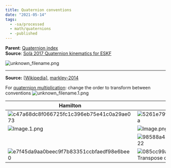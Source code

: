 ```yaml
---
title: Quaternion conventions
date: "2021-05-14"
tags:
  - -sa/processed
  - math/quaternions
  - -published
---
```


**Parent**: [Quaternion index](math/rotations/quaternion-index.md)  
**Source**: [Solà 2017 Quaternion kinematics for ESKF](solà-2017-quaternion-kinematics-for-eskf.md)

![unknown_filename.png](./_resources/Quaternion_conventions.resources/unknown_filename.png)

---

**Source:** \[[Wikipedia](http://en.wikipedia.org/wiki/quaternions_and_spatial_rotation)\], [markley-2014](bibliography/markley-2014.md)

For [quaternion multiplication](math/rotations/quaternion-multiplication.md): change the order to transform between conventions
![unknown_filename.1.png](./_resources/Quaternion_conventions.resources/unknown_filename.1.png)

| Hamilton | Shuster |
| --- | --- |
| ![c47a68dc8f066725fc1c396eb75e41c0a29ae073](http://wikimedia.org/api/rest_v1/media/math/render/svg/c47a68dc8f066725fc1c396eb75e41c0a29ae073) | ![5261e79fcaea90cfc58979041db6fa325a4dfe5a](http://wikimedia.org/api/rest_v1/media/math/render/svg/5261e79fcaea90cfc58979041db6fa325a4dfe5a) |
| ![Image.1.png](./_resources/Quaternion_conventions.resources/Image.1.png) | ![Image.png](./_resources/Quaternion_conventions.resources/Image.png) |
|     | ![98588a43a484a30aee1a363e8c66eea187f16d22](http://wikimedia.org/api/rest_v1/media/math/render/svg/98588a43a484a30aee1a363e8c66eea187f16d22) |
| ![e7f45da9aa0beec9f7b83351ccbfaedf98e6bee0](http://wikimedia.org/api/rest_v1/media/math/render/svg/e7f45da9aa0beec9f7b83351ccbfaedf98e6bee0) | ![085cc99ad35d09041f082ffab67f86f5f0cfe337](http://wikimedia.org/api/rest_v1/media/math/render/svg/085cc99ad35d09041f082ffab67f86f5f0cfe337)<br>Transpose of the Hamiltonian version |

